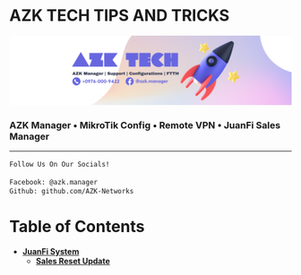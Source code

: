 # AZK TECH TIPS AND TRICKS

![AZT TECH](./cover.png "cover image")

### AZK Manager • MikroTik Config • Remote VPN • JuanFi Sales Manager

---

```
Follow Us On Our Socials!

Facebook: @azk.manager
Github: github.com/AZK-Networks
```

# Table of Contents

- **[JuanFi System](https://github.com/ivanalayan15/JuanFi)**
  - **[Sales Reset Update](./Juanfi-Sales-Reset/README.md)**
